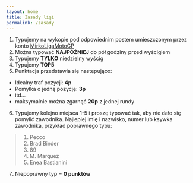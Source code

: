```yaml
---
layout: home
title: Zasady ligi
permalink: /zasady
---
```


1. Typujemy na wykopie pod odpowiednim postem umieszczonym przez konto [MirkoLigaMotoGP](https://wykop.pl/ludzie/MirkoLigaMotoGP)
2. Można typować **NAJPÓŹNIEJ** do pół godziny przed wyścigiem
3. Typujemy **TYLKO** niedzielny wyścig
4. Typujemy **TOP5**
5. Punktacja przedstawia się następująco:
- Idealny traf pozycji: **4p**
- Pomyłka o jedną pozycję: **3p**
- itd...
- maksymalnie można zgarnąć **20p** z jednej rundy
6. Typujemy kolejno miejsca 1-5 i proszę typować tak, aby nie dało się pomylić zawodnika. Najlepiej imię i nazwisko, numer lub ksywka zawodnika, przykład poprawnego typu:
>1. Pecco
>2. Brad Binder
>3. 89
>4. M. Marquez
>5. Enea Bastianini
7. Niepoprawny typ = **0 punktów**
